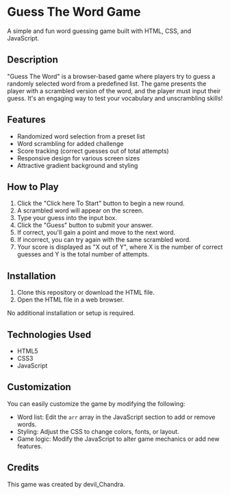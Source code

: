 # Guess The Word Game

A simple and fun word guessing game built with HTML, CSS, and JavaScript.

## Description

"Guess The Word" is a browser-based game where players try to guess a randomly selected word from a predefined list. The game presents the player with a scrambled version of the word, and the player must input their guess. It's an engaging way to test your vocabulary and unscrambling skills!

## Features

- Randomized word selection from a preset list
- Word scrambling for added challenge
- Score tracking (correct guesses out of total attempts)
- Responsive design for various screen sizes
- Attractive gradient background and styling

## How to Play

1. Click the "Click here To Start" button to begin a new round.
2. A scrambled word will appear on the screen.
3. Type your guess into the input box.
4. Click the "Guess" button to submit your answer.
5. If correct, you'll gain a point and move to the next word.
6. If incorrect, you can try again with the same scrambled word.
7. Your score is displayed as "X out of Y", where X is the number of correct guesses and Y is the total number of attempts.

## Installation

1. Clone this repository or download the HTML file.
2. Open the HTML file in a web browser.

No additional installation or setup is required.

## Technologies Used

- HTML5
- CSS3
- JavaScript

## Customization

You can easily customize the game by modifying the following:

- Word list: Edit the `arr` array in the JavaScript section to add or remove words.
- Styling: Adjust the CSS to change colors, fonts, or layout.
- Game logic: Modify the JavaScript to alter game mechanics or add new features.

## Credits

This game was created by devil_Chandra.

